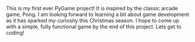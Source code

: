 This is my first ever PyGame project! It is inspired by the classic arcade game, Pong.
I am looking forward to learning a bit about game development as it has sparked my
curiosity this Christmas season. I hope to come up with a simple, fully functional
game by the end of this project. Lets get to coding!
